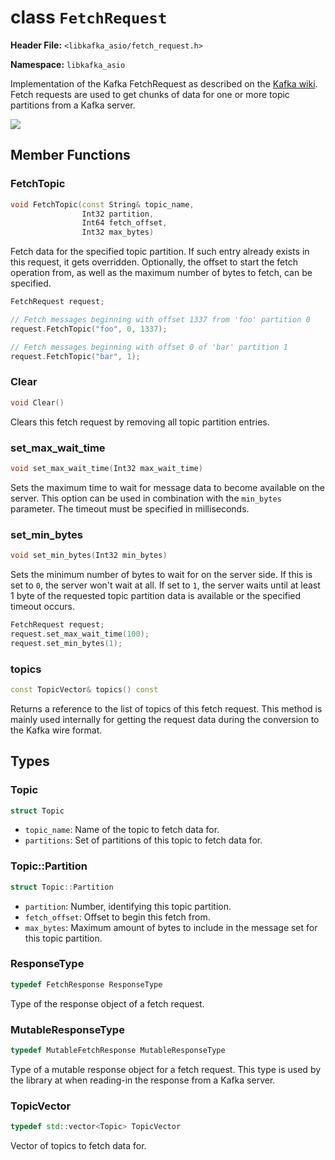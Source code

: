 
class `FetchRequest`
======================

**Header File:** `<libkafka_asio/fetch_request.h>`

**Namespace:** `libkafka_asio`

Implementation of the Kafka FetchRequest as described on the 
[Kafka wiki](https://cwiki.apache.org/confluence/display/KAFKA/A+Guide+To+The+Kafka+Protocol#AGuideToTheKafkaProtocol-FetchRequest).
Fetch requests are used to get chunks of data for one or more topic partitions
from a Kafka server.

<img src="http://yuml.me/diagram/nofunky;scale:80/class/
[FetchRequest]++-*[Topic], 
[Topic]++-*[TopicPartition]" 
/>

Member Functions
----------------

### FetchTopic
```cpp
void FetchTopic(const String& topic_name, 
                Int32 partition, 
                Int64 fetch_offset, 
                Int32 max_bytes)
```

Fetch data for the specified topic partition. If such entry already exists in
this request, it gets overridden. Optionally, the offset to start the fetch
operation from, as well as the maximum number of bytes to fetch, can be
specified.

```cpp
FetchRequest request;

// Fetch messages beginning with offset 1337 from 'foo' partition 0
request.FetchTopic("foo", 0, 1337);

// Fetch messages beginning with offset 0 of 'bar' partition 1
request.FetchTopic("bar", 1);
```


### Clear
```cpp
void Clear()
```

Clears this fetch request by removing all topic partition entries.


### set_max_wait_time
```cpp
void set_max_wait_time(Int32 max_wait_time)
```

Sets the maximum time to wait for message data to become available on the
server. This option can be used in combination with the `min_bytes` parameter.
The timeout must be specified in milliseconds.


### set_min_bytes
```cpp
void set_min_bytes(Int32 min_bytes)
```

Sets the minimum number of bytes to wait for on the server side. If this is set
to `0`, the server won't wait at all. If set to `1`, the server waits until
at least 1 byte of the requested topic partition data is available or the 
specified timeout occurs.

```cpp
FetchRequest request;
request.set_max_wait_time(100);
request.set_min_bytes(1);
```


### topics
```cpp
const TopicVector& topics() const
```

Returns a reference to the list of topics of this fetch request. This
method is mainly used internally for getting the request data during the
conversion to the Kafka wire format.


Types
-----

### Topic
```cpp
struct Topic
```

+ `topic_name`:
   Name of the topic to fetch data for.
+ `partitions`:
   Set of partitions of this topic to fetch data for.


### Topic::Partition
```cpp
struct Topic::Partition
```

+ `partition`:
   Number, identifying this topic partition.
+ `fetch_offset`:
   Offset to begin this fetch from.
+ `max_bytes`:
   Maximum amount of bytes to include in the message set for this topic
   partition.


### ResponseType
```cpp
typedef FetchResponse ResponseType
```

Type of the response object of a fetch request.


### MutableResponseType
```cpp
typedef MutableFetchResponse MutableResponseType
```

Type of a mutable response object for a fetch request. This type is used by 
the library at when reading-in the response from a Kafka server.


### TopicVector
```cpp
typedef std::vector<Topic> TopicVector
```

Vector of topics to fetch data for.
